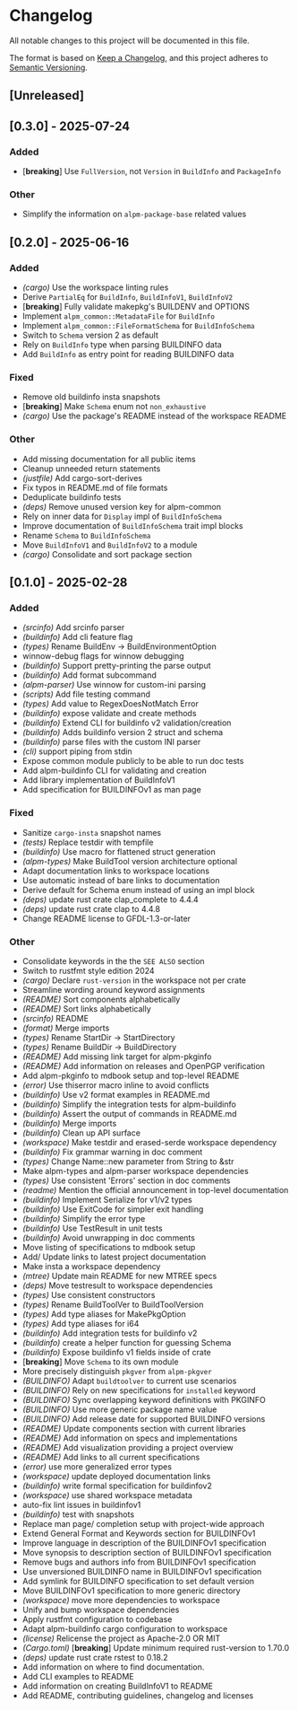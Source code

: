 # Changelog

All notable changes to this project will be documented in this file.

The format is based on [Keep a Changelog](https://keepachangelog.com/en/1.0.0/),
and this project adheres to [Semantic Versioning](https://semver.org/spec/v2.0.0.html).

## [Unreleased]

## [0.3.0] - 2025-07-24

### Added
- [**breaking**] Use `FullVersion`, not `Version` in `BuildInfo` and `PackageInfo`

### Other
- Simplify the information on `alpm-package-base` related values

## [0.2.0] - 2025-06-16

### Added
- *(cargo)* Use the workspace linting rules
- Derive `PartialEq` for `BuildInfo`, `BuildInfoV1`, `BuildInfoV2`
- [**breaking**] Fully validate makepkg's BUILDENV and OPTIONS
- Implement `alpm_common::MetadataFile` for `BuildInfo`
- Implement `alpm_common::FileFormatSchema` for `BuildInfoSchema`
- Switch to `Schema` version 2 as default
- Rely on `BuildInfo` type when parsing BUILDINFO data
- Add `BuildInfo` as entry point for reading BUILDINFO data

### Fixed
- Remove old buildinfo insta snapshots
- [**breaking**] Make `Schema` enum not `non_exhaustive`
- *(cargo)* Use the package's README instead of the workspace README

### Other
- Add missing documentation for all public items
- Cleanup unneeded return statements
- *(justfile)* Add cargo-sort-derives
- Fix typos in README.md of file formats
- Deduplicate buildinfo tests
- *(deps)* Remove unused version key for alpm-common
- Rely on inner data for `Display` impl of `BuildInfoSchema`
- Improve documentation of `BuildInfoSchema` trait impl blocks
- Rename `Schema` to `BuildInfoSchema`
- Move `BuildInfoV1` and `BuildInfoV2` to a module
- *(cargo)* Consolidate and sort package section

## [0.1.0] - 2025-02-28

### Added
- *(srcinfo)* Add srcinfo parser
- *(buildinfo)* Add cli feature flag
- *(types)* Rename BuildEnv -> BuildEnvironmentOption
- winnow-debug flags for winnow debugging
- *(buildinfo)* Support pretty-printing the parse output
- *(buildinfo)* Add format subcommand
- *(alpm-parser)* Use winnow for custom-ini parsing
- *(scripts)* Add file testing command
- *(types)* Add value to RegexDoesNotMatch Error
- *(buildinfo)* expose validate and create methods
- *(buildinfo)* Extend CLI for buildinfo v2 validation/creation
- *(buildinfo)* Adds buildinfo version 2 struct and schema
- *(buildinfo)* parse files with the custom INI parser
- *(cli)* support piping from stdin
- Expose common module publicly to be able to run doc tests
- Add alpm-buildinfo CLI for validating and creation
- Add library implementation of BuildInfoV1
- Add specification for BUILDINFOv1 as man page

### Fixed
- Sanitize `cargo-insta` snapshot names
- *(tests)* Replace testdir with tempfile
- *(buildinfo)* Use macro for flattened struct generation
- *(alpm-types)* Make BuildTool version architecture optional
- Adapt documentation links to workspace locations
- Use automatic instead of bare links to documentation
- Derive default for Schema enum instead of using an impl block
- *(deps)* update rust crate clap_complete to 4.4.4
- *(deps)* update rust crate clap to 4.4.8
- Change README license to GFDL-1.3-or-later

### Other
- Consolidate keywords in the the `SEE ALSO` section
- Switch to rustfmt style edition 2024
- *(cargo)* Declare `rust-version` in the workspace not per crate
- Streamline wording around keyword assignments
- *(README)* Sort components alphabetically
- *(README)* Sort links alphabetically
- *(srcinfo)* README
- *(format)* Merge imports
- *(types)* Rename StartDir -> StartDirectory
- *(types)* Rename BuildDir -> BuildDirectory
- *(README)* Add missing link target for alpm-pkginfo
- *(README)* Add information on releases and OpenPGP verification
- Add alpm-pkginfo to mdbook setup and top-level README
- *(error)* Use thiserror macro inline to avoid conflicts
- *(buildinfo)* Use v2 format examples in README.md
- *(buildinfo)* Simplify the integration tests for alpm-buildinfo
- *(buildinfo)* Assert the output of commands in README.md
- *(buildinfo)* Merge imports
- *(buildinfo)* Clean up API surface
- *(workspace)* Make testdir and erased-serde workspace dependency
- *(buildinfo)* Fix grammar warning in doc comment
- *(types)* Change Name::new parameter from String to &str
- Make alpm-types and alpm-parser workspace dependencies
- *(types)* Use consistent 'Errors' section in doc comments
- *(readme)* Mention the official announcement in top-level documentation
- *(buildinfo)* Implement Serialize for v1/v2 types
- *(buildinfo)* Use ExitCode for simpler exit handling
- *(buildinfo)* Simplify the error type
- *(buildinfo)* Use TestResult in unit tests
- *(buildinfo)* Avoid unwrapping in doc comments
- Move listing of specifications to mdbook setup
- Add/ Update links to latest project documentation
- Make insta a workspace dependency
- *(mtree)* Update main README for new MTREE specs
- *(deps)* Move testresult to workspace dependencies
- *(types)* Use consistent constructors
- *(types)* Rename BuildToolVer to BuildToolVersion
- *(types)* Add type aliases for MakePkgOption
- *(types)* Add type aliases for i64
- *(buildinfo)* Add integration tests for buildinfo v2
- *(buildinfo)* create a helper function for guessing Schema
- *(buildinfo)* Expose buildinfo v1 fields inside of crate
- [**breaking**] Move `Schema` to its own module
- More precisely distinguish `pkgver` from `alpm-pkgver`
- *(BUILDINFO)* Adapt `buildtoolver` to current use scenarios
- *(BUILDINFO)* Rely on new specifications for `installed` keyword
- *(BUILDINFO)* Sync overlapping keyword definitions with PKGINFO
- *(BUILDINFO)* Use more generic package name value
- *(BUILDINFO)* Add release date for supported BUILDINFO versions
- *(README)* Update components section with current libraries
- *(README)* Add information on specs and implementations
- *(README)* Add visualization providing a project overview
- *(README)* Add links to all current specifications
- *(error)* use more generalized error types
- *(workspace)* update deployed documentation links
- *(buildinfo)* write formal specification for buildinfov2
- *(workspace)* use shared workspace metadata
- auto-fix lint issues in buildinfov1
- *(buildinfo)* test with snapshots
- Replace man page/ completion setup with project-wide approach
- Extend General Format and Keywords section for BUILDINFOv1
- Improve language in description of the BUILDINFOv1 specification
- Move synopsis to description section of BUILDINFOv1 specification
- Remove bugs and authors info from BUILDINFOv1 specification
- Use unversioned BUILDINFO name in BUILDINFOv1 specification
- Add symlink for BUILDINFO specification to set default version
- Move BUILDINFOv1 specification to more generic directory
- *(workspace)* move more dependencies to workspace
- Unify and bump workspace dependencies
- Apply rustfmt configuration to codebase
- Adapt alpm-buildinfo cargo configuration to workspace
- *(license)* Relicense the project as Apache-2.0 OR MIT
- *(Cargo.toml)* [**breaking**] Update minimum required rust-version to 1.70.0
- *(deps)* update rust crate rstest to 0.18.2
- Add information on where to find documentation.
- Add CLI examples to README
- Add information on creating BuildInfoV1 to README
- Add README, contributing guidelines, changelog and licenses
